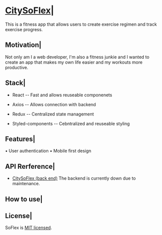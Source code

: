 # [CitySoFlex](https://citysoflex.netlify.app/)|

This is a fitness app that allows users to create exercise regimen and track exercise progress.

## Motivation|

Not only am I a web developer, I'm also a fitness junkie and I wanted to create an app that makes my own life easier and my workouts more productive.

<!-- ## Build status| -->

<!-- ## Code style| -->

<!-- ## ScreenShot| -->

## Stack|

- React -- Fast and allows reuseable componenets

- Axios -- Allows connection with backend

- Redux -- Centralized state management

- Styled-components -- Cebntralized and reuseable styling

## Features|

• User authentication
• Mobile first design

<!-- ## Code Example| -->

<!-- ## Installation| -->

## API Rerference|

- [CitySoFlex (back end)](https://citysoflex.herokuapp.com) The backend is currently down due to maintenance. 

<!-- ## Test| -->

## How to use|

## License|

SoFlex is [MIT licensed](./license).